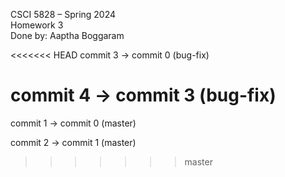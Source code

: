 CSCI 5828 – Spring 2024 <br>
Homework 3 <br>
Done by: Aaptha Boggaram <br>

<<<<<<< HEAD
commit 3 -> commit 0 (bug-fix) <br>

commit 4 -> commit 3 (bug-fix) <br>
=======
commit 1 -> commit 0 (master) <br>

commit 2 -> commit 1 (master) <br>
>>>>>>> master
